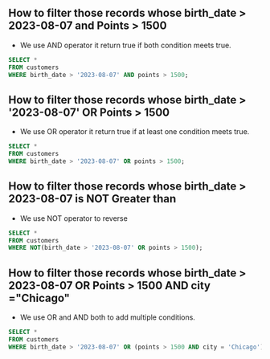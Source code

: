 ## How to filter those records whose birth_date > 2023-08-07 and Points > 1500
 - We use AND operator it return true if both condition meets true.
 ```sql
 SELECT *  
 FROM customers 
 WHERE birth_date > '2023-08-07' AND points > 1500;
 ``` 

## How to filter those records whose birth_date > '2023-08-07' OR Points > 1500

 - We use OR operator it return true if at least one condition meets true.
 ```sql 
 SELECT *  
 FROM customers 
 WHERE birth_date > '2023-08-07' OR points > 1500;
 ```
 
 
## How to filter those records whose birth_date > 2023-08-07 is NOT Greater than

 - We use NOT operator to reverse
 ```sql
 SELECT *  
 FROM customers 
 WHERE NOT(birth_date > '2023-08-07' OR points > 1500);
 ```

## How to filter those records whose birth_date > 2023-08-07 OR Points > 1500 AND city ="Chicago"

 - We use OR and AND both to add multiple conditions.
 ```sql
 SELECT * 
 FROM customers 
 WHERE birth_date > '2023-08-07' OR (points > 1500 AND city = 'Chicago');
 ```